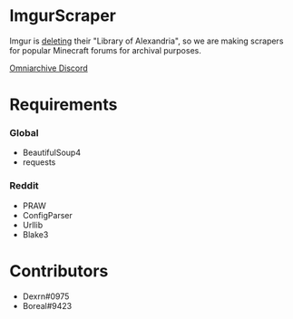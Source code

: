 # ImgurScraper
Imgur is [deleting](https://help.imgur.com/hc/en-us/articles/14415587638029-Imgur-Terms-of-Service-Update-April-19-2023-)  their "Library of Alexandria", so we are making scrapers for popular Minecraft forums for archival purposes.

[Omniarchive Discord](https://omniarchive.uk/discord)


# Requirements
### Global
- BeautifulSoup4
- requests
### Reddit
- PRAW
- ConfigParser
- Urllib
- Blake3

# Contributors
- Dexrn#0975
- Boreal#9423
